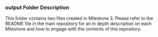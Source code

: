 ### output Folder Description

This folder contains two files created in Milestone 3. Please refer to the README file in the main repository for an in depth description on each Milestone and how to engage with the contents of this repository.
